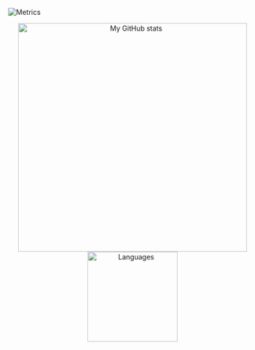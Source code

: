 ![Metrics](https://metrics.lecoq.io/1Dtfc?template=classic&languages=1&languages.limit=8&languages.sections=most-used&languages.colors=github&languages.threshold=0%25&languages.indepth=false&languages.analysis.timeout=15&languages.categories=markup%2C%20programming&languages.recent.categories=markup%2C%20programming&languages.recent.load=300&languages.recent.days=14&config.timezone=Asia%2FShanghai)

<a align="center" href="https://github.com/1Dtfc">
  <p align="center">
    <img src="https://github-readme-stats.vercel.app/api?username=1Dtfc&show_icons=true&count_private=true" alt="My GitHub stats" width="465"/>
    <img src="https://github-readme-stats.vercel.app/api/top-langs/?username=1Dtfc&layout=compact&langs_count=10" alt="Languages" height="183">
  </p>
</a>
